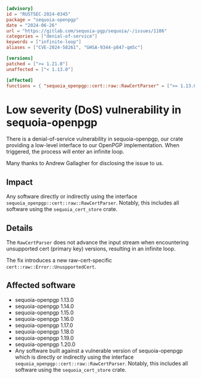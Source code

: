 ```toml
[advisory]
id = "RUSTSEC-2024-0345"
package = "sequoia-openpgp"
date = "2024-06-26"
url = "https://gitlab.com/sequoia-pgp/sequoia/-/issues/1106"
categories = ["denial-of-service"]
keywords = ["infinite-loop"]
aliases = ["CVE-2024-58261", "GHSA-9344-p847-qm5c"]

[versions]
patched = [">= 1.21.0"]
unaffected = ["< 1.13.0"]

[affected]
functions = { "sequoia_openpgp::cert::raw::RawCertParser" = [">= 1.13.0, < 1.21.0"] }
```

# Low severity (DoS) vulnerability in sequoia-openpgp

There is a denial-of-service vulnerability in sequoia-openpgp, our
crate providing a low-level interface to our OpenPGP implementation.
When triggered, the process will enter an infinite loop.

Many thanks to Andrew Gallagher for disclosing the issue to us.

## Impact

Any software directly or indirectly using the interface
`sequoia_openpgp::cert::raw::RawCertParser`.  Notably, this includes all
software using the `sequoia_cert_store` crate.

## Details

The `RawCertParser` does not advance the input stream when
encountering unsupported cert (primary key) versions, resulting in an
infinite loop.

The fix introduces a new raw-cert-specific
`cert::raw::Error::UnuspportedCert`.

## Affected software

- sequoia-openpgp 1.13.0
- sequoia-openpgp 1.14.0
- sequoia-openpgp 1.15.0
- sequoia-openpgp 1.16.0
- sequoia-openpgp 1.17.0
- sequoia-openpgp 1.18.0
- sequoia-openpgp 1.19.0
- sequoia-openpgp 1.20.0
- Any software built against a vulnerable version of sequoia-openpgp
  which is directly or indirectly using the interface
  `sequoia_openpgp::cert::raw::RawCertParser`.  Notably, this includes
  all software using the `sequoia_cert_store` crate.
